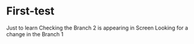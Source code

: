 # First-test
Just to learn
Checking the Branch 2 is appearing in Screen
Looking for a change in the Branch 1
